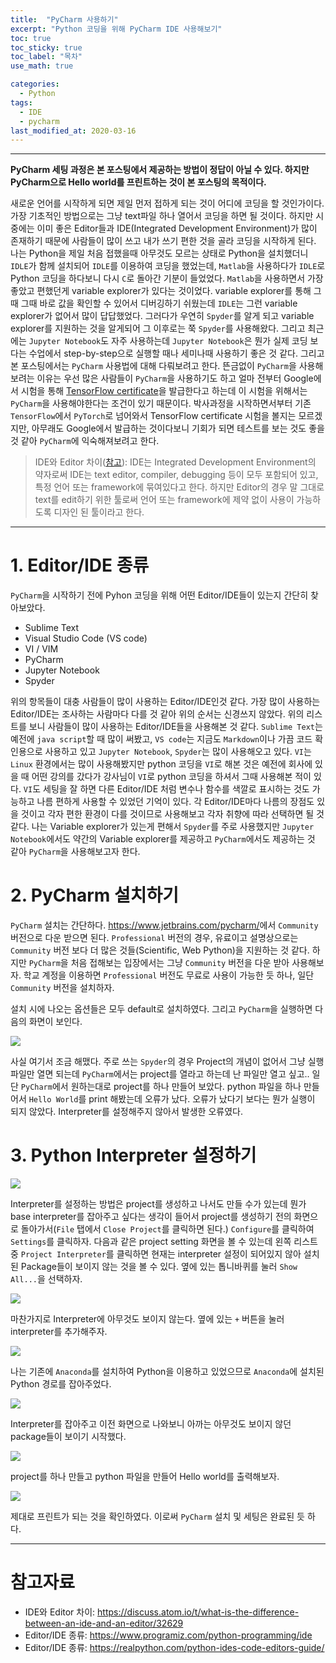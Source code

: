 ```yaml
---
title:  "PyCharm 사용하기"
excerpt: "Python 코딩을 위해 PyCharm IDE 사용해보기"
toc: true
toc_sticky: true
toc_label: "목차"
use_math: true

categories: 
  - Python
tags: 
  - IDE
  - pycharm
last_modified_at: 2020-03-16
---
```


***

**PyCharm 세팅 과정은 본 포스팅에서 제공하는 방법이 정답이 아닐 수 있다. 하지만 PyCharm으로 Hello world를 프린트하는 것이 본 포스팅의 목적이다.**

새로운 언어를 시작하게 되면 제일 먼저 접하게 되는 것이 어디에 코딩을 할 것인가이다. 가장 기초적인 방법으로는 그냥 text파일 하나 열어서 코딩을 하면 될 것이다. 하지만 시중에는 이미 좋은 Editor들과 IDE(Integrated Development Environment)가 많이 존재하기 때문에 사람들이 많이 쓰고 내가 쓰기 편한 것을 골라 코딩을 시작하게 된다. 나는 Python을 제일 처음 접했을때 아무것도 모르는 상태로 Python을 설치했더니 `IDLE`가 함께 설치되어 `IDLE`를 이용하여 코딩을 했었는데, `Matlab`을 사용하다가 `IDLE`로 Python 코딩을 하다보니 다시 `C`로 돌아간 기분이 들었었다. `Matlab`을 사용하면서 가장 좋았고 편했던게 variable explorer가 있다는 것이었다. variable explorer를 통해 그때 그때 바로 값을 확인할 수 있어서 디버깅하기 쉬웠는데 `IDLE`는 그런 variable explorer가 없어서 많이 답답했었다. 그러다가 우연히 `Spyder`를 알게 되고 variable explorer를 지원하는 것을 알게되어 그 이후로는 쭉 `Spyder`를 사용해왔다. 그리고 최근에는 `Jupyter Notebook`도 자주 사용하는데 `Jupyter Notebook`은 뭔가 실제 코딩 보다는 수업에서 step-by-step으로 실행할 때나 세미나때 사용하기 좋은 것 같다. 그리고 본 포스팅에서는 `PyCharm` 사용법에 대해 다뤄보려고 한다. 뜬금없이 `PyCharm`을 사용해보려는 이유는 우선 많은 사람들이 `PyCharm`을 사용하기도 하고 얼마 전부터 Google에서 시험을 통해 [TensorFlow certificate](https://www.tensorflow.org/certificate)을 발급한다고 하는데 이 시험을 위해서는 `PyCharm`을 사용해야한다는 조건이 있기 때문이다. 박사과정을 시작하면서부터 기존 `TensorFlow`에서 `PyTorch`로 넘어와서 TensorFlow certificate 시험을 볼지는 모르겠지만, 아무래도 Google에서 발급하는 것이다보니 기회가 되면 테스트를 보는 것도 좋을 것 같아 `PyCharm`에 익숙해져보려고 한다.

> IDE와 Editor 차이([참고](https://discuss.atom.io/t/what-is-the-difference-between-an-ide-and-an-editor/32629)): IDE는 Integrated Development Environment의 약자로써 IDE는 text editor, compiler, debugging 등이 모두 포함되어 있고, 특정 언어 또는 framework에 묶여있다고 한다. 하지만 Editor의 경우 말 그대로 text를 edit하기 위한 툴로써 언어 또는 framework에 제약 없이 사용이 가능하도록 디자인 된 툴이라고 한다.

***

# 1. Editor/IDE 종류

`PyCharm`을 시작하기 전에 Pyhon 코딩을 위해 어떤 Editor/IDE들이 있는지 간단히 찾아보았다. 

* Sublime Text
* Visual Studio Code (VS code)
* VI / VIM
* PyCharm
* Jupyter Notebook
* Spyder

위의 항목들이 대충 사람들이 많이 사용하는 Editor/IDE인것 같다. 가장 많이 사용하는 Editor/IDE는 조사하는 사람마다 다를 것 같아 위의 순서는 신경쓰지 않았다. 위의 리스트를 보니 사람들이 많이 사용하는 Editor/IDE들을 사용해본 것 같다. `Sublime Text`는 예전에 `java script`할 때 많이 써봤고, `VS code`는 지금도 `Markdown`이나 가끔 코드 확인용으로 사용하고 있고 `Jupyter Notebook`, `Spyder`는 많이 사용해오고 있다. `VI`는 `Linux` 환경에서는 많이 사용해봤지만 python 코딩을 `VI`로 해본 것은 예전에 회사에 있을 때 어떤 강의를 갔다가 강사님이 `VI`로 python 코딩을 하셔서 그때 사용해본 적이 있다. `VI`도 세팅을 잘 하면 다른 Editor/IDE 처럼 변수나 함수를 색깔로 표시하는 것도 가능하고 나름 편하게 사용할 수 있었던 기억이 있다. 각 Editor/IDE마다 나름의 장점도 있을 것이고 각자 편한 환경이 다를 것이므로 사용해보고 각자 취향에 따라 선택하면 될 것 같다. 나는 Variable explorer가 있는게 편해서 `Spyder`를 주로 사용했지만 `Jupyter Notebook`에서도 약간의 Variable explorer를 제공하고 `PyCharm`에서도 제공하는 것 같아 `PyCharm`을 사용해보고자 한다.

# 2. PyCharm 설치하기

`PyCharm` 설치는 간단하다. <https://www.jetbrains.com/pycharm/>에서 `Community` 버전으로 다운 받으면 된다. `Professional` 버전의 경우, 유료이고 설명상으로는 `Community` 버전 보다 더 많은 것들(Scientific, Web Python)을 지원하는 것 같다. 하지만 `PyCharm`을 처음 접해보는 입장에서는 그냥 `Community` 버전을 다운 받아 사용해보자. 학교 계정을 이용하면 `Professional` 버전도 무료로 사용이 가능한 듯 하나, 일단 `Community` 버전을 설치하자.

설치 시에 나오는 옵션들은 모두 default로 설치하였다. 그리고 `PyCharm`을 실행하면 다음의 화면이 보인다.

<img align='center' src="{{ site.url }}{{ site.baseurl }}/assets/images/9.use_pycharm/2_pycharm1.png">

사실 여기서 조금 해맸다. 주로 쓰는 `Spyder`의 경우 Project의 개념이 없어서 그냥 실행 파일만 열면 되는데 `PyCharm`에서는 project를 열라고 하는데 난 파일만 열고 싶고.. 일단 `PyCharm`에서 원하는대로 project를 하나 만들어 보았다. python 파일을 하나 만들어서 `Hello World`를 print 해봤는데 오류가 났다. 오류가 났다기 보다는 뭔가 실행이 되지 않았다. Interpreter를 설정해주지 않아서 발생한 오류였다. 

# 3. Python Interpreter 설정하기

<img align='center' src="{{ site.url }}{{ site.baseurl }}/assets/images/9.use_pycharm/3_pycharm1.png">

Interpreter를 설정하는 방법은 project를 생성하고 나서도 만들 수가 있는데 뭔가 base interpreter를 잡아주고 싶다는 생각이 들어서 project를 생성하기 전의 화면으로 돌아가서(`File` 탭에서 `Close Project`를 클릭하면 된다.) `Configure`를 클릭하여 `Settings`를 클릭하자. 다음과 같은 project setting 화면을 볼 수 있는데 왼쪽 리스트 중 `Project Interpreter`를 클릭하면 현재는 interpreter 설정이 되어있지 않아 설치된 Package들이 보이지 않는 것을 볼 수 있다. 옆에 있는 톱니바퀴를 눌러 `Show All...`을 선택하자.  

<img align='center' src="{{ site.url }}{{ site.baseurl }}/assets/images/9.use_pycharm/3_interpreter1.png">

마찬가지로 Interpreter에 아무것도 보이지 않는다. 옆에 있는 `+` 버튼을 눌러 interpreter를 추가해주자.

<img align='center' src="{{ site.url }}{{ site.baseurl }}/assets/images/9.use_pycharm/3_interpreter2.png">

나는 기존에 `Anaconda`를 설치하여 Python을 이용하고 있었으므로 `Anaconda`에 설치된 Python 경로를 잡아주었다.

<img align='center' src="{{ site.url }}{{ site.baseurl }}/assets/images/9.use_pycharm/3_interpreter3.JPG">

Interpreter를 잡아주고 이전 화면으로 나와보니 아까는 아무것도 보이지 않던 package들이 보이기 시작했다.

<img align='center' src="{{ site.url }}{{ site.baseurl }}/assets/images/9.use_pycharm/3_interpreter4.JPG">

project를 하나 만들고 python 파일을 만들어 Hello world를 출력해보자.

<img align='center' src="{{ site.url }}{{ site.baseurl }}/assets/images/9.use_pycharm/3_interpreter5.JPG">

제대로 프린트가 되는 것을 확인하였다. 이로써 `PyCharm` 설치 및 세팅은 완료된 듯 하다. 

***

# 참고자료
* IDE와 Editor 차이: <https://discuss.atom.io/t/what-is-the-difference-between-an-ide-and-an-editor/32629>
* Editor/IDE 종류: <https://www.programiz.com/python-programming/ide>
* Editor/IDE 종류: <https://realpython.com/python-ides-code-editors-guide/>